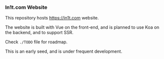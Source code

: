 ### In1t.com Website
This repository hosts https://in1t.com website.

The website is built with Vue on the front-end, and is planned to use Koa on the backend, and to support SSR.

Check `./TODO` file for roadmap.

This is an early seed, and is under frequent development.